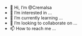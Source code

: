 - 👋 Hi, I’m @Cremalsa
- 👀 I’m interested in ...
- 🌱 I’m currently learning ...
- 💞️ I’m looking to collaborate on ...
- 📫 How to reach me ...

<!---
Cremalsa/Cremalsa is a ✨ special ✨ repository because its `README.md` (this file) appears on your GitHub profile.
You can click the Preview link to take a look at your changes.
--->
